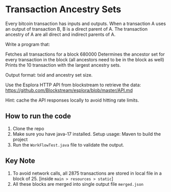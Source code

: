 # Transaction Ancestry Sets

Every bitcoin transaction has inputs and outputs. When a transaction A uses an output of transaction B, B is a direct parent of A.
The transaction ancestry of A are all direct and indirect parents of A.



Write a program that:

Fetches all transactions for a block 680000
Determines the ancestor set for every transaction in the block (all ancestors need to be in the block as well)
Prints the 10 transaction with the largest ancestry sets.


Output format: txid and ancestry set size.

Use the Esplora HTTP API from blockstream to retrieve the data: https://github.com/Blockstream/esplora/blob/master/API.md

Hint: cache the API responses locally to avoid hitting rate limits.

## How to run the code
1. Clone the repo
2. Make sure you have java-17 installed. Setup usage: Maven to build the project
3. Run the `WorkFlowTest.java` file to validate the output.


## Key Note
1. To avoid network calls, all 2875 transactions are stored in local file in a block of 25. [inside `main > resources > static`]
2. All these blocks are merged into single output file `merged.json`
